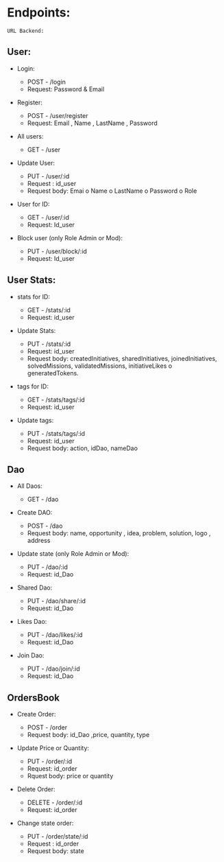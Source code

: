 
# Endpoints:

    URL Backend: 

## User:
- Login: 
  - POST - /login
  - Request: Password & Email

- Register: 
    - POST - /user/register
    - Request: Email , Name , LastName , Password

- All users: 
    - GET - /user

- Update User: 
    - PUT - /user/:id
    - Request : id_user
    - Request body: Emai o Name o LastName o Password o Role

- User for ID: 
    - GET - /user/:id 
    - Request: Id_user

- Block user (only Role Admin or Mod):
    - PUT - /user/block/:id
    - Request: Id_user

## User Stats:
- stats for ID: 
    - GET - /stats/:id
    - Request: id_user

- Update Stats:
    - PUT - /stats/:id
    - Request: id_user 
    - Request body: createdInitiatives, sharedInitiatives, joinedInitiatives, solvedMissions, validatedMissions, initiativeLikes o generatedTokens.

- tags for ID:
    - GET - /stats/tags/:id
    - Request: id_user 

- Update tags:
    - PUT - /stats/tags/:id 
    - Request: id_user 
    - Request body: action, idDao, nameDao

## Dao

- All Daos:
    - GET - /dao

- Create DAO:
    - POST - /dao
    - Request body:  name, opportunity , idea, problem, solution, logo , address

- Update state (only Role Admin or Mod):
    - PUT - /dao/:id
    - Request: id_Dao 

- Shared Dao:
    - PUT - /dao/share/:id
    - Request: id_Dao

- Likes Dao:
    - PUT - /dao/likes/:id
    - Request: id_Dao

- Join Dao: 
    - PUT - /dao/join/:id
    - Request: id_Dao

## OrdersBook

- Create Order:
    - POST - /order
    - Request body: id_Dao ,price, quantity, type

- Update Price or Quantity:
    - PUT - /order/:id
    - Request: id_order
    - Rquest body: price or quantity

- Delete Order:
    - DELETE - /order/:id
    - Request: id_order

- Change state order:
    - PUT - /order/state/:id
    - Request : id_order
    - Request body: state
